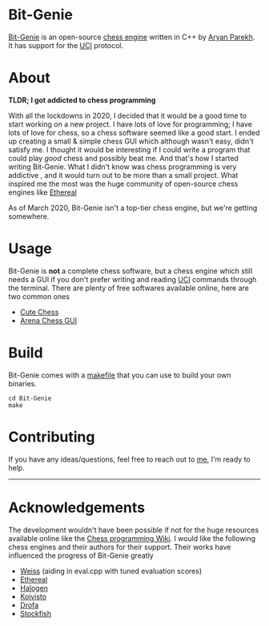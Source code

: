 # Bit-Genie
[Bit-Genie](https://github.com/Aryan1508/Bit-Genie "Bit-Genie") is an open-source [chess engine](https://en.wikipedia.org/wiki/Chess_engine "chess engine") written in C++ by [Aryan Parekh](https://github.com/Aryan1508 "Aryan Parekh"). It has support for the [UCI](https://en.wikipedia.org/wiki/Universal_Chess_Interface) protocol.

# About
**TLDR; I got addicted to chess programming**

With  all the lockdowns in 2020, I decided that it would be a good time to start working on a new project. I have lots of love for programming; I have lots of love for chess, so a chess software seemed like a good start. I ended up creating a small & simple chess GUI which although wasn't easy, didn't satisfy me. I thought it would be interesting if I could write a program that could play *good* chess  and possibly beat me. And that's how I started writing Bit-Genie.  What I didn't know was chess programming is very addictive , and it would turn out to be more than a small project.  What inspired me the most was the huge community of open-source chess engines like [Ethereal](https://github.com/AndyGrant/Ethereal "Ethereal")

As of March 2020, Bit-Genie isn't a top-tier chess engine, but we're getting somewhere.

# Usage
Bit-Genie is **not** a complete chess software, but a chess engine which still needs a GUI if you don't prefer writing and reading [UCI](https://en.wikipedia.org/wiki/Universal_Chess_Interface "UCI") commands through the terminal. There are plenty of free softwares available online, here are two common ones
- [Cute Chess](https://github.com/cutechess/cutechess "Cute Chess")
- [Arena Chess GUI](http://www.playwitharena.de/)


# Build 
Bit-Genie comes with a [makefile](https://github.com/Aryan1508/Bit-Genie/blob/master/Bit-Genie/makefile "makefile") that you can use to build your own binaries. 

```
cd Bit-Genie
make 
```

# Contributing

If you have any ideas/questions, feel free to reach out to [me](aryanparekh1508@gmail.com), I'm ready to help. 

-------------

# Acknowledgements

The development wouldn't have been possible if not for the huge resources available online like the [Chess programming Wiki](https://www.chessprogramming.org/Main_Page "Chess Programming Wiki"). I would like the following chess engines and their authors for their support. Their works have influenced the progress of Bit-Genie greatly
 
 - [Weiss](https://github.com/TerjeKir/weiss) (aiding in eval.cpp with tuned evaluation scores)
 - [Ethereal](https://github.com/AndyGrant/Ethereal)
 - [Halogen](https://github.com/KierenP/Halogen)
 - [Koivisto](https://github.com/Luecx/Koivisto)
 - [Drofa](https://github.com/justNo4b/Drofa)
 - [Stockfish](https://github.com/official-stockfish/Stockfish)
